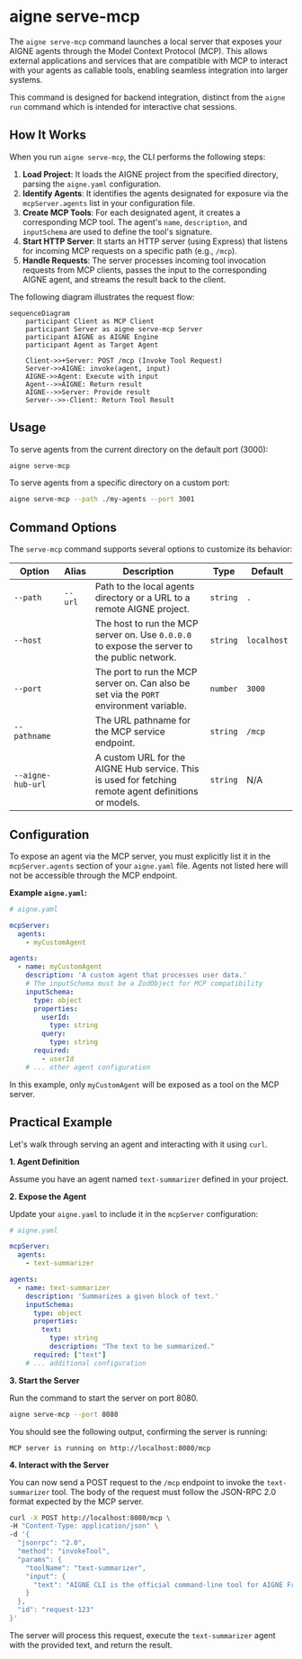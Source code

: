# aigne serve-mcp

The `aigne serve-mcp` command launches a local server that exposes your AIGNE agents through the Model Context Protocol (MCP). This allows external applications and services that are compatible with MCP to interact with your agents as callable tools, enabling seamless integration into larger systems.

This command is designed for backend integration, distinct from the `aigne run` command which is intended for interactive chat sessions.

## How It Works

When you run `aigne serve-mcp`, the CLI performs the following steps:

1.  **Load Project**: It loads the AIGNE project from the specified directory, parsing the `aigne.yaml` configuration.
2.  **Identify Agents**: It identifies the agents designated for exposure via the `mcpServer.agents` list in your configuration file.
3.  **Create MCP Tools**: For each designated agent, it creates a corresponding MCP tool. The agent's `name`, `description`, and `inputSchema` are used to define the tool's signature.
4.  **Start HTTP Server**: It starts an HTTP server (using Express) that listens for incoming MCP requests on a specific path (e.g., `/mcp`).
5.  **Handle Requests**: The server processes incoming tool invocation requests from MCP clients, passes the input to the corresponding AIGNE agent, and streams the result back to the client.

The following diagram illustrates the request flow:

```mermaid
sequenceDiagram
    participant Client as MCP Client
    participant Server as aigne serve-mcp Server
    participant AIGNE as AIGNE Engine
    participant Agent as Target Agent

    Client->>+Server: POST /mcp (Invoke Tool Request)
    Server->>AIGNE: invoke(agent, input)
    AIGNE->>Agent: Execute with input
    Agent-->>AIGNE: Return result
    AIGNE-->>Server: Provide result
    Server-->>-Client: Return Tool Result
```

## Usage

To serve agents from the current directory on the default port (3000):

```bash
aigne serve-mcp
```

To serve agents from a specific directory on a custom port:

```bash
aigne serve-mcp --path ./my-agents --port 3001
```

## Command Options

The `serve-mcp` command supports several options to customize its behavior:

| Option | Alias | Description | Type | Default |
|---|---|---|---|---|
| `--path` | `--url` | Path to the local agents directory or a URL to a remote AIGNE project. | `string` | `.` |
| `--host` | | The host to run the MCP server on. Use `0.0.0.0` to expose the server to the public network. | `string` | `localhost` |
| `--port` | | The port to run the MCP server on. Can also be set via the `PORT` environment variable. | `number` | `3000` |
| `--pathname` | | The URL pathname for the MCP service endpoint. | `string` | `/mcp` |
| `--aigne-hub-url` | | A custom URL for the AIGNE Hub service. This is used for fetching remote agent definitions or models. | `string` | N/A |

## Configuration

To expose an agent via the MCP server, you must explicitly list it in the `mcpServer.agents` section of your `aigne.yaml` file. Agents not listed here will not be accessible through the MCP endpoint.

**Example `aigne.yaml`:**

```yaml
# aigne.yaml

mcpServer:
  agents:
    - myCustomAgent

agents:
  - name: myCustomAgent
    description: 'A custom agent that processes user data.'
    # The inputSchema must be a ZodObject for MCP compatibility
    inputSchema:
      type: object
      properties:
        userId:
          type: string
        query:
          type: string
      required:
        - userId
    # ... other agent configuration
```

In this example, only `myCustomAgent` will be exposed as a tool on the MCP server.

## Practical Example

Let's walk through serving an agent and interacting with it using `curl`.

**1. Agent Definition**

Assume you have an agent named `text-summarizer` defined in your project.

**2. Expose the Agent**

Update your `aigne.yaml` to include it in the `mcpServer` configuration:

```yaml
# aigne.yaml

mcpServer:
  agents:
    - text-summarizer

agents:
  - name: text-summarizer
    description: 'Summarizes a given block of text.'
    inputSchema:
      type: object
      properties:
        text:
          type: string
          description: "The text to be summarized."
      required: ["text"]
    # ... additional configuration
```

**3. Start the Server**

Run the command to start the server on port 8080.

```bash
aigne serve-mcp --port 8080
```

You should see the following output, confirming the server is running:

```
MCP server is running on http://localhost:8080/mcp
```

**4. Interact with the Server**

You can now send a POST request to the `/mcp` endpoint to invoke the `text-summarizer` tool. The body of the request must follow the JSON-RPC 2.0 format expected by the MCP server.

```bash
curl -X POST http://localhost:8080/mcp \
-H "Content-Type: application/json" \
-d '{
  "jsonrpc": "2.0",
  "method": "invokeTool",
  "params": {
    "toolName": "text-summarizer",
    "input": {
      "text": "AIGNE CLI is the official command-line tool for AIGNE Framework, designed to simplify the development, testing, and deployment processes for AIGNE applications. It provides a series of useful commands to help developers quickly create projects, run agents, test code, and deploy applications."
    }
  },
  "id": "request-123"
}'
```

The server will process this request, execute the `text-summarizer` agent with the provided text, and return the result.
